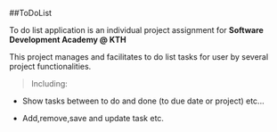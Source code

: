 
##ToDoList

To do list application is an individual project assignment for **Software Development Academy @ KTH**

This project manages and facilitates to do list tasks for user by several project functionalities.


>Including:


- Show tasks between to do and done (to due date or project) etc...

- Add,remove,save and update task etc.
